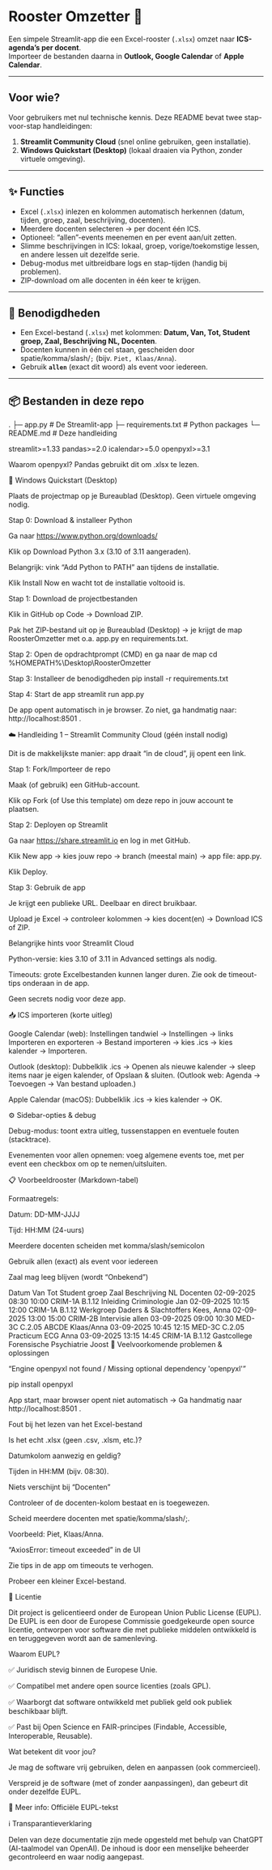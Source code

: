 # Rooster Omzetter 📅

Een simpele Streamlit-app die een Excel-rooster (`.xlsx`) omzet naar **ICS-agenda’s per docent**.  
Importeer de bestanden daarna in **Outlook, Google Calendar** of **Apple Calendar**.

---

## Voor wie?

Voor gebruikers met nul technische kennis. Deze README bevat twee stap-voor-stap handleidingen:

1. **Streamlit Community Cloud** (snel online gebruiken, geen installatie).  
2. **Windows Quickstart (Desktop)** (lokaal draaien via Python, zonder virtuele omgeving).

---

## ✨ Functies

- Excel (`.xlsx`) inlezen en kolommen automatisch herkennen (datum, tijden, groep, zaal, beschrijving, docenten).
- Meerdere docenten selecteren → per docent één ICS.
- Optioneel: “allen”-events meenemen en per event aan/uit zetten.
- Slimme beschrijvingen in ICS: lokaal, groep, vorige/toekomstige lessen, en andere lessen uit dezelfde serie.
- Debug-modus met uitbreidbare logs en stap-tijden (handig bij problemen).
- ZIP-download om alle docenten in één keer te krijgen.

---

## 🧰 Benodigdheden

- Een Excel-bestand (`.xlsx`) met kolommen: **Datum, Van, Tot, Student groep, Zaal, Beschrijving NL, Docenten**.  
- Docenten kunnen in één cel staan, gescheiden door spatie/komma/slash/`;` (bijv. `Piet, Klaas/Anna`).  
- Gebruik **`allen`** (exact dit woord) als event voor iedereen.

---

## 📦 Bestanden in deze repo

.
├─ app.py                # De Streamlit-app
├─ requirements.txt      # Python packages
└─ README.md             # Deze handleiding

streamlit>=1.33
pandas>=2.0
icalendar>=5.0
openpyxl>=3.1

Waarom openpyxl? Pandas gebruikt dit om .xlsx te lezen.

🚀 Windows Quickstart (Desktop)

Plaats de projectmap op je Bureaublad (Desktop).
Geen virtuele omgeving nodig.

Stap 0: Download & installeer Python

Ga naar https://www.python.org/downloads/

Klik op Download Python 3.x (3.10 of 3.11 aangeraden).

Belangrijk: vink “Add Python to PATH” aan tijdens de installatie.

Klik Install Now en wacht tot de installatie voltooid is.

Stap 1: Download de projectbestanden

Klik in GitHub op Code → Download ZIP.

Pak het ZIP-bestand uit op je Bureaublad (Desktop) → je krijgt de map RoosterOmzetter met o.a. app.py en requirements.txt.

Stap 2: Open de opdrachtprompt (CMD) en ga naar de map
cd %HOMEPATH%\Desktop\RoosterOmzetter

Stap 3: Installeer de benodigdheden
pip install -r requirements.txt

Stap 4: Start de app
streamlit run app.py


De app opent automatisch in je browser. Zo niet, ga handmatig naar: http://localhost:8501
.

☁️ Handleiding 1 – Streamlit Community Cloud (géén install nodig)

Dit is de makkelijkste manier: app draait “in de cloud”, jij opent een link.

Stap 1: Fork/Importeer de repo

Maak (of gebruik) een GitHub-account.

Klik op Fork (of Use this template) om deze repo in jouw account te plaatsen.

Stap 2: Deployen op Streamlit

Ga naar https://share.streamlit.io
 en log in met GitHub.

Klik New app → kies jouw repo → branch (meestal main) → app file: app.py.

Klik Deploy.

Stap 3: Gebruik de app

Je krijgt een publieke URL. Deelbaar en direct bruikbaar.

Upload je Excel → controleer kolommen → kies docent(en) → Download ICS of ZIP.

Belangrijke hints voor Streamlit Cloud

Python-versie: kies 3.10 of 3.11 in Advanced settings als nodig.

Timeouts: grote Excelbestanden kunnen langer duren. Zie ook de timeout-tips onderaan in de app.

Geen secrets nodig voor deze app.

📥 ICS importeren (korte uitleg)

Google Calendar (web):
Instellingen tandwiel → Instellingen → links Importeren en exporteren → Bestand importeren → kies .ics → kies kalender → Importeren.

Outlook (desktop):
Dubbelklik .ics → Openen als nieuwe kalender → sleep items naar je eigen kalender, of Opslaan & sluiten.
(Outlook web: Agenda → Toevoegen → Van bestand uploaden.)

Apple Calendar (macOS):
Dubbelklik .ics → kies kalender → OK.

⚙️ Sidebar-opties & debug

Debug-modus: toont extra uitleg, tussenstappen en eventuele fouten (stacktrace).

Evenementen voor allen opnemen: voeg algemene events toe, met per event een checkbox om op te nemen/uitsluiten.

📋 Voorbeeldrooster (Markdown-tabel)

Formaatregels:

Datum: DD-MM-JJJJ

Tijd: HH:MM (24-uurs)

Meerdere docenten scheiden met komma/slash/semicolon

Gebruik allen (exact) als event voor iedereen

Zaal mag leeg blijven (wordt “Onbekend”)

Datum	Van	Tot	Student groep	Zaal	Beschrijving NL	Docenten
02-09-2025	08:30	10:00	CRIM-1A	B.1.12	Inleiding Criminologie	Jan
02-09-2025	10:15	12:00	CRIM-1A	B.1.12	Werkgroep Daders & Slachtoffers	Kees, Anna
02-09-2025	13:00	15:00	CRIM-2B		Intervisie	allen
03-09-2025	09:00	10:30	MED-3C	C.2.05	ABCDE	Klaas/Anna
03-09-2025	10:45	12:15	MED-3C	C.2.05	Practicum ECG	Anna
03-09-2025	13:15	14:45	CRIM-1A	B.1.12	Gastcollege Forensische Psychiatrie	Joost
🧠 Veelvoorkomende problemen & oplossingen

“Engine openpyxl not found / Missing optional dependency 'openpyxl'”

pip install openpyxl


App start, maar browser opent niet automatisch
→ Ga handmatig naar http://localhost:8501
.

Fout bij het lezen van het Excel-bestand

Is het echt .xlsx (geen .csv, .xlsm, etc.)?

Datumkolom aanwezig en geldig?

Tijden in HH:MM (bijv. 08:30).

Niets verschijnt bij “Docenten”

Controleer of de docenten-kolom bestaat en is toegewezen.

Scheid meerdere docenten met spatie/komma/slash/;.

Voorbeeld: Piet, Klaas/Anna.

“AxiosError: timeout exceeded” in de UI

Zie tips in de app om timeouts te verhogen.

Probeer een kleiner Excel-bestand.

📄 Licentie

Dit project is gelicentieerd onder de European Union Public License (EUPL).
De EUPL is een door de Europese Commissie goedgekeurde open source licentie, ontworpen voor software die met publieke middelen ontwikkeld is en teruggegeven wordt aan de samenleving.

Waarom EUPL?

✅ Juridisch stevig binnen de Europese Unie.

✅ Compatibel met andere open source licenties (zoals GPL).

✅ Waarborgt dat software ontwikkeld met publiek geld ook publiek beschikbaar blijft.

✅ Past bij Open Science en FAIR-principes (Findable, Accessible, Interoperable, Reusable).

Wat betekent dit voor jou?

Je mag de software vrij gebruiken, delen en aanpassen (ook commercieel).

Verspreid je de software (met of zonder aanpassingen), dan gebeurt dit onder dezelfde EUPL.

📖 Meer info: Officiële EUPL-tekst

ℹ️ Transparantieverklaring

Delen van deze documentatie zijn mede opgesteld met behulp van ChatGPT (AI-taalmodel van OpenAI).
De inhoud is door een menselijke beheerder gecontroleerd en waar nodig aangepast.
